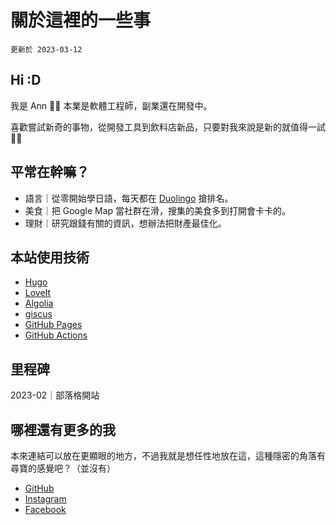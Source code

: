 # 關於這裡的一些事


`更新於 2023-03-12`

## Hi :D
我是 Ann 👋🏻 本業是軟體工程師，副業還在開發中。

喜歡嘗試新奇的事物，從開發工具到飲料店新品，只要對我來說是新的就值得一試 👍🏻

## 平常在幹嘛？

 - 語言｜從零開始學日語，每天都在 [Duolingo](https://www.duolingo.com/profile/anntsaist?via=share_profile) 搶排名。
 - 美食｜把 Google Map 當社群在滑，搜集的美食多到打開會卡卡的。
 - 理財｜研究跟錢有關的資訊，想辦法把財產最佳化。

## 本站使用技術

 - [Hugo](https://gohugo.io/)
 - [LoveIt](https://github.com/dillonzq/LoveIt)
 - [Algolia](https://www.algolia.com/)
 - [giscus](https://giscus.app/)
 - [GitHub Pages](https://pages.github.com/)
 - [GitHub Actions](https://github.com/features/actions)

## 里程碑
2023-02｜部落格開站

## 哪裡還有更多的我
本來連結可以放在更顯眼的地方，不過我就是想任性地放在這，這種隱密的角落有尋寶的感覺吧？（並沒有）

 - [GitHub](https://github.com/anntsai2356)
 - [Instagram](https://www.instagram.com/atstalk)
 - [Facebook](https://www.facebook.com/atstalk)

